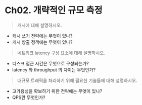 # Ch02. 개략적인 규모 측정

> 캐시에 대해 설명하시오.

* 캐시 쓰기 전략에는 무엇이 있나?
* 캐시 방출 정책에는 무엇이 있나?

> 네트워크 latency 구성 요소에 대해 설명하시오.

* 디스크 접근 시간은 무엇으로 구성되는가?
* latency 와 throughput 의 차이는 무엇인가?

> 대규모 트래픽을 처리하기 위해 필요한 기술들에 대해 설명하시오.

* 고가용성을 확보하기 위한 전략에는 무엇이 있나?
* QPS란 무엇인가?


